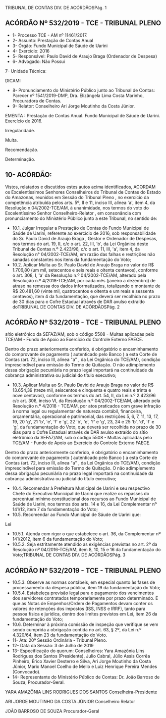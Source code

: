 TRIBUNAL DE CONTAS DIV. DE ACÓRDÃOSPág. 1

## ACÓRDÃO Nº 532/2019 - TCE - TRIBUNAL PLENO

- 1- Processo TCE - AM nº 11461/2017.
- 2- Assunto: Prestação de Contas Anual
- 3- Órgão: Fundo Municipal de Sáude de Uarini
- 4- Exercício: 2016
- 5- Responsável: Paulo David de Araujo Braga (Ordenador de Despesa)
- 6- Advogado: Não Possui

7- Unidade Técnica:

DICAMI

- 8- Pronunciamento  do  Ministério  Público  junto  ao  Tribunal  de  Contas: Parecer  nº 1541/2019-DMP, Dra. Elizângela Lima Costa Marinho, Procuradora de Contas.
- 9- Relator: Conselheiro Ari Jorge Moutinho da Costa Júnior.

EMENTA : Prestação de Contas Anual. Fundo Municipal de Sáude de Uarini. Exercício de 2016.

Irregularidade.

Multa.

Recomendação.

Determinação.

## 10-  ACÓRDÃO:

Vistos, relatados e discutidos estes autos acima identificados, ACORDAM os Excelentíssimos Senhores Conselheiros do Tribunal de Contas do Estado do Amazonas, reunidos em Sessão do Tribunal Pleno , no exercício da competência atribuída pelos arts. 5º, II e 11, inciso III, alínea 'a', item 4, da Resolução n.04/2002-TCE/AM, à unanimidade, nos termos do voto do Excelentíssimo Senhor Conselheiro-Relator , em consonância com pronunciamento do Ministério Público junto a este Tribunal, no sentido de:

- 10.1. Julgar Irregular a Prestação de Contas do Fundo Municipal de Saúde de Uarini, referente ao exercício de 2016, sob responsabilidade do Sr. Paulo David de Araujo Braga , Gestor e Ordenador de Despesas, nos termos do art. 19, II, c/c o art. 22, III, 'b', da Lei Orgânica deste Tribunal de Contas n.º 2.423/96, c/c o art. 11, III, 'a', item 4, da Resolução n° 04/2002-TCE/AM,  em  razão  das  falhas  e  restrições  não  sanadas constantes nos itens da fundamentação do Voto;
- 10.2. Aplicar Multa ao Sr. Paulo David de Araujo Braga no valor de R$ 1.706,80 (um mil, setecentos e seis reais e oitenta centavos), conforme o  art.  308,  I,  'a'  da  Resolução  n.º  04/2002-TCE/AM,  alterado  pela Resolução n.º 4/2018-TCE/AM, por cada mês (janeiro a dezembro) de atraso na remessa dos dados informatizados, totalizando o montante de R$ 20.481,60 (vinte mil, quatrocentos e oitenta e um reais e sessenta centavos), item 4 da fundamentação, que deverá ser recolhida no prazo de 30 dias para o Cofre Estadual através de DAR avulso extraído doTRIBUNAL DE CONTAS DIV. DE ACÓRDÃOSPág. 2

## ACÓRDÃO Nº 532/2019 - TCE - TRIBUNAL PLENO

sítio  eletrônico da SEFAZ/AM, sob o código 5508 - Multas aplicadas pelo  TCE/AM  -  Fundo  de  Apoio  ao  Exercício  do  Controle  Externo  FAECE.

Dentro do prazo anteriormente conferido, é obrigatório o encaminhamento  do  comprovante  de  pagamento  ( autenticado  pelo Banco )  a  esta  Corte  de Contas (art. 72, inciso III, alínea "a" , da Lei Orgânica do TCE/AM), condição imprescindível para emissão do Termo de Quitação. O não adimplemento dessa obrigação pecuniária no prazo legal importará na continuidade da cobrança administrativa ou judicial do título executivo;

- 10.3. Aplicar Multa ao Sr. Paulo David de Araujo Braga no valor de R$ 13.654,39 (treze mil, seiscentos e cinquenta e quatro reais e trinta e nove centavos), conforme os termos do art. 54, II, da Lei n.º 2.423/96 c/c art. 308, inciso VI, da Resolução n.º 04/2002-TCE/AM, alterado pela Resolução  n.º  4/2018  -  TCE/AM,  por  atos  praticados  com  grave infração à norma legal ou regulamentar de natureza contábil, financeira, orçamentária, operacional e patrimonial, das restrições 5, 6, 7, 11, 13, 17, 19, 20 'g', 21 'b', 'e', 'f' e 'g', 22 'b', 'e', 'f' e 'g', 23, 24 e 25 'b', 'd', 'f' e 'g', da fundamentação do Voto, que deverá ser recolhida no prazo de 30 dias para o Cofre Estadual através de DAR avulso extraído do sítio eletrônico da SEFAZ/AM, sob o código 5508 - Multas aplicadas pelo  TCE/AM  -  Fundo  de  Apoio  ao  Exercício  do  Controle  Externo  FAECE.

Dentro do prazo anteriormente conferido, é obrigatório o encaminhamento  do  comprovante  de  pagamento  ( autenticado  pelo Banco )  a  esta  Corte  de Contas (art. 72, inciso III, alínea "a" , da Lei Orgânica do TCE/AM), condição imprescindível para emissão do Termo de Quitação. O não adimplemento dessa obrigação pecuniária no prazo legal importará na continuidade da cobrança administrativa ou judicial do título executivo;

- 10.4. Recomendar à Prefeitura Municipal de Uarini e seu respectivo Chefe do Executivo Municipal de Uarini que realize os repasses do percentual mínimo constitucional dos recursos ao Fundo Municipal de Saúde de Uarini, nos termos dos arts. 14 e 16, da Lei Complementar nº 141/12, item 7 da fundamentação do Voto;
- 10.5. Recomendar ao Fundo Municipal de Sáude de Uarini que:

Lei

- 10.5.1. Atenda com  rigor o que estabelece o art. 36, da Complementar nº 141/2012, item 6 da fundamentação do Voto;
- 10.5.2. Seja estritamente atendido as exigências previstas no art. 2º da Resolução nº 04/2016-TCE/AM, item 8, 10, 15 e 16 da fundamentação do Voto;TRIBUNAL DE CONTAS DIV. DE ACÓRDÃOSPág. 3

## ACÓRDÃO Nº 532/2019 - TCE - TRIBUNAL PLENO

- 10.5.3. Observe as normas contábeis, em especial quanto às fases de processamento da despesa pública, item 19 da fundamentação do Voto;
- 10.5.4. Estabeleça previsão legal para o pagamento dos vencimentos dos servidores contratados temporariamente por prazo determinado. E que as Notas de Empenhos/Ordem de Pagamentos devam conter os valores de retenções dos impostos (ISS, INSS e IRRF), tanto para pessoa física e jurídica, dentro dos limites previstos em Lei, item 26 da fundamentação do Voto;
- 10.6. Determinar à  próxima  comissão  de  inspeção  que  verifique  se  vem sendo cumprida a obrigação contida no art. 63, § 2º, da Lei n.º 4.320/64, item 23 da fundamentação do Voto.
- 11-  Ata: 20ª Sessão Ordinária - Tribunal Pleno.
- 12-  Data da Sessão: 3 de Julho de 2019
- 13-  Especificação do quorum: Conselheiros: Yara Amazônia Lins Rodrigues dos Santos (Presidente), Julio Cabral, Júlio Assis Corrêa Pinheiro, Érico Xavier Desterro e Silva, Ari Jorge Moutinho da Costa Júnior, Mario Manoel Coelho de Mello e Luiz Henrique Pereira Mendes (Convocado).
- 14-  Representante  do  Ministério  Público  de  Contas: Dr. João  Barroso  de  Souza, Procurador-Geral.

YARA AMAZÔNIA LINS RODRIGUES DOS SANTOS Conselheira-Presidente

ARI JORGE MOUTINHO DA COSTA JÚNIOR Conselheiro Relator

JOÃO BARROSO DE SOUZA Procurador-Geral
